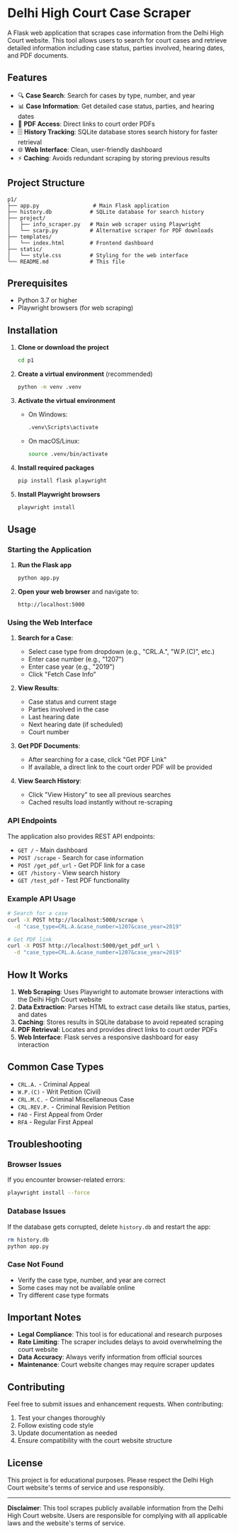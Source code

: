 # Delhi High Court Case Scraper

A Flask web application that scrapes case information from the Delhi High Court website. This tool allows users to search for court cases and retrieve detailed information including case status, parties involved, hearing dates, and PDF documents.

## Features

- 🔍 **Case Search**: Search for cases by type, number, and year
- 📊 **Case Information**: Get detailed case status, parties, and hearing dates
- 📄 **PDF Access**: Direct links to court order PDFs
- 🗄️ **History Tracking**: SQLite database stores search history for faster retrieval
- 🌐 **Web Interface**: Clean, user-friendly dashboard
- ⚡ **Caching**: Avoids redundant scraping by storing previous results

## Project Structure

```
p1/
├── app.py                 # Main Flask application
├── history.db            # SQLite database for search history
├── project/
│   ├── info_scraper.py   # Main web scraper using Playwright
│   └── scarp.py          # Alternative scraper for PDF downloads
├── templates/
│   └── index.html        # Frontend dashboard
├── static/
│   └── style.css         # Styling for the web interface
└── README.md             # This file
```

## Prerequisites

- Python 3.7 or higher
- Playwright browsers (for web scraping)

## Installation

1. **Clone or download the project**
   ```bash
   cd p1
   ```

2. **Create a virtual environment** (recommended)
   ```bash
   python -m venv .venv
   ```

3. **Activate the virtual environment**
   - On Windows:
     ```bash
     .venv\Scripts\activate
     ```
   - On macOS/Linux:
     ```bash
     source .venv/bin/activate
     ```

4. **Install required packages**
   ```bash
   pip install flask playwright
   ```

5. **Install Playwright browsers**
   ```bash
   playwright install
   ```

## Usage

### Starting the Application

1. **Run the Flask app**
   ```bash
   python app.py
   ```

2. **Open your web browser** and navigate to:
   ```
   http://localhost:5000
   ```

### Using the Web Interface

1. **Search for a Case**:
   - Select case type from dropdown (e.g., "CRL.A.", "W.P.(C)", etc.)
   - Enter case number (e.g., "1207")
   - Enter case year (e.g., "2019")
   - Click "Fetch Case Info"

2. **View Results**:
   - Case status and current stage
   - Parties involved in the case
   - Last hearing date
   - Next hearing date (if scheduled)
   - Court number

3. **Get PDF Documents**:
   - After searching for a case, click "Get PDF Link"
   - If available, a direct link to the court order PDF will be provided

4. **View Search History**:
   - Click "View History" to see all previous searches
   - Cached results load instantly without re-scraping

### API Endpoints

The application also provides REST API endpoints:

- `GET /` - Main dashboard
- `POST /scrape` - Search for case information
- `POST /get_pdf_url` - Get PDF link for a case
- `GET /history` - View search history
- `GET /test_pdf` - Test PDF functionality

### Example API Usage

```bash
# Search for a case
curl -X POST http://localhost:5000/scrape \
  -d "case_type=CRL.A.&case_number=1207&case_year=2019"

# Get PDF link
curl -X POST http://localhost:5000/get_pdf_url \
  -d "case_type=CRL.A.&case_number=1207&case_year=2019"
```

## How It Works

1. **Web Scraping**: Uses Playwright to automate browser interactions with the Delhi High Court website
2. **Data Extraction**: Parses HTML to extract case details like status, parties, and dates
3. **Caching**: Stores results in SQLite database to avoid repeated scraping
4. **PDF Retrieval**: Locates and provides direct links to court order PDFs
5. **Web Interface**: Flask serves a responsive dashboard for easy interaction

## Common Case Types

- `CRL.A.` - Criminal Appeal
- `W.P.(C)` - Writ Petition (Civil)
- `CRL.M.C.` - Criminal Miscellaneous Case
- `CRL.REV.P.` - Criminal Revision Petition
- `FAO` - First Appeal from Order
- `RFA` - Regular First Appeal

## Troubleshooting

### Browser Issues
If you encounter browser-related errors:
```bash
playwright install --force
```

### Database Issues
If the database gets corrupted, delete `history.db` and restart the app:
```bash
rm history.db
python app.py
```

### Case Not Found
- Verify the case type, number, and year are correct
- Some cases may not be available online
- Try different case type formats

## Important Notes

- **Legal Compliance**: This tool is for educational and research purposes
- **Rate Limiting**: The scraper includes delays to avoid overwhelming the court website
- **Data Accuracy**: Always verify information from official sources
- **Maintenance**: Court website changes may require scraper updates

## Contributing

Feel free to submit issues and enhancement requests. When contributing:

1. Test your changes thoroughly
2. Follow existing code style
3. Update documentation as needed
4. Ensure compatibility with the court website structure

## License

This project is for educational purposes. Please respect the Delhi High Court website's terms of service and use responsibly.

---

**Disclaimer**: This tool scrapes publicly available information from the Delhi High Court website. Users are responsible for complying with all applicable laws and the website's terms of service.
